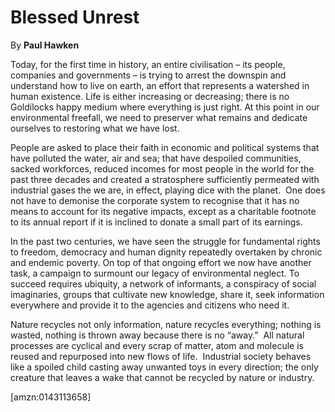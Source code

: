 Blessed Unrest
==============

By **Paul Hawken**

Today, for the first time in history, an entire civilisation – its people,
companies and governments – is trying to arrest the downspin and understand how
to live on earth, an effort that represents a watershed in human existence. Life
is either increasing or decreasing; there is no Goldilocks happy medium where
everything is just right. At this point in our environmental freefall, we need
to preserver what remains and dedicate ourselves to restoring what we have
lost. 

People are asked to place their faith in economic and political systems that
have polluted the water, air and sea; that have despoiled communities, sacked
workforces, reduced incomes for most people in the world for the past three
decades and created a stratosphere sufficiently permeated with industrial gases
the we are, in effect, playing dice with the planet.  One does not have to
demonise the corporate system to recognise that it has no means to account for
its negative impacts, except as a charitable footnote to its annual report if it
is inclined to donate a small part of its earnings. 

In the past two centuries, we have seen the struggle for fundamental rights to
freedom, democracy and human dignity repeatedly overtaken by chronic and endemic
poverty. On top of that ongoing effort we now have another task, a campaign to
surmount our legacy of environmental neglect. To succeed requires ubiquity, a
network of informants, a conspiracy of social imaginaries, groups that cultivate
new knowledge, share it, seek information everywhere and provide it to the
agencies and citizens who need it.

Nature recycles not only information, nature recycles everything; nothing is
wasted, nothing is thrown away because there is no “away.”  All natural
processes are cyclical and every scrap of matter, atom and molecule is reused
and repurposed into new flows of life.  Industrial society behaves like a
spoiled child casting away unwanted toys in every direction; the only creature
that leaves a wake that cannot be recycled by nature or industry.

[amzn:0143113658]

